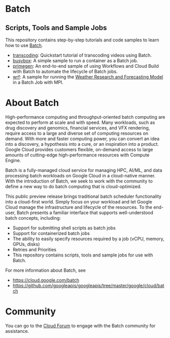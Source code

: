 # Batch

## Scripts, Tools and Sample Jobs

This repository contains step-by-step tutorials and code samples to learn how to use [Batch](https://cloud.google.com/batch).

- [transcoding](transcoding): Quickstart tutorial of transcoding videos using Batch.
- [busybox](busybox): A simple sample to run a container as a Batch job.
- [primegen](primegen): An end-to-end sample of using Workflows and Cloud Build with Batch to automate the lifecycle of Batch jobs.
- [wrf](wrf): A sample for running the [Weather Research and Forecasting
  Model](https://www.mmm.ucar.edu/weather-research-and-forecasting-model) in a
  Batch Job with MPI.

# About Batch

High-performance computing and throughput-oriented batch computing are expected to perform at scale and with speed. Many workloads, such as drug discovery and genomics, financial services, and VFX rendering, require access to a large and diverse set of computing resources on demand. With more and faster computing power, you can convert an idea into a discovery, a hypothesis into a cure, or an inspiration into a product. Google Cloud provides customers flexible, on-demand access to large amounts of cutting-edge high-performance resources with Compute Engine.

Batch is a fully-managed cloud service for managing HPC, AI/ML, and data processing batch workloads on Google Cloud in a cloud-native manner. With the introduction of Batch, we seek to work with the community to define a new way to do batch computing that is cloud-optimized.

This public preview release brings traditional batch scheduler functionality into a cloud-first world. Simply focus on your workload and let Google Cloud manage the infrastructure and lifecycle of the resources. To the end-user, Batch presents a familiar interface that supports well-understood batch concepts, including:

- Support for submitting shell scripts as batch jobs
- Support for containerized batch jobs
- The ability to easily specify resources required by a job (vCPU, memory, GPUs, disks)
- Retries and Priorities
- This repository contains scripts, tools and sample jobs for use with Batch.

For more information about Batch, see

- https://cloud.google.com/batch
- https://github.com/googleapis/googleapis/tree/master/google/cloud/batch

# Community

You can go to the [Cloud Forum](https://www.googlecloudcommunity.com/gc/Infrastructure-Compute-Storage/bd-p/cloud-infrastructure) to engage with the Batch community for assistance.

